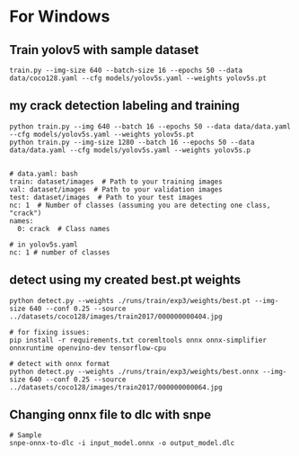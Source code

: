 # For Windows
## Train yolov5 with sample dataset
    train.py --img-size 640 --batch-size 16 --epochs 50 --data data/coco128.yaml --cfg models/yolov5s.yaml --weights yolov5s.pt

## my crack detection labeling and training 
    python train.py --img 640 --batch 16 --epochs 50 --data data/data.yaml --cfg models/yolov5s.yaml --weights yolov5s.pt
    python train.py --img-size 1280 --batch 16 --epochs 50 --data data/data.yaml --cfg models/yolov5s.yaml --weights yolov5s.p


    # data.yaml: bash
    train: dataset/images  # Path to your training images
    val: dataset/images  # Path to your validation images
    test: dataset/images  # Path to your test images
    nc: 1  # Number of classes (assuming you are detecting one class, "crack")
    names:
      0: crack  # Class names

    # in yolov5s.yaml
    nc: 1 # number of classes

    


## detect using my created best.pt weights
    python detect.py --weights ./runs/train/exp3/weights/best.pt --img-size 640 --conf 0.25 --source ../datasets/coco128/images/train2017/000000000404.jpg
    
    # for fixing issues:
    pip install -r requirements.txt coremltools onnx onnx-simplifier onnxruntime openvino-dev tensorflow-cpu
    
    # detect with onnx format 
    python detect.py --weights ./runs/train/exp3/weights/best.onnx --img-size 640 --conf 0.25 --source ../datasets/coco128/images/train2017/000000000064.jpg
    


## Changing onnx file to dlc with snpe
    # Sample
    snpe-onnx-to-dlc -i input_model.onnx -o output_model.dlc

